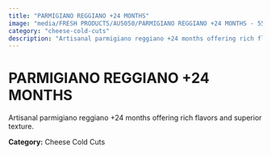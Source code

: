 ```yaml
---
title: "PARMIGIANO REGGIANO +24 MONTHS"
image: "media/FRESH PRODUCTS/AU5050/PARMIGIANO REGGIANO +24 MONTHS - 550 g.jpg"
category: "cheese-cold-cuts"
description: "Artisanal parmigiano reggiano +24 months offering rich flavors and superior texture."
---
```


# PARMIGIANO REGGIANO +24 MONTHS

Artisanal parmigiano reggiano +24 months offering rich flavors and superior texture.

**Category:** Cheese Cold Cuts
